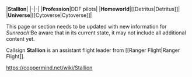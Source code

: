 |**Stallion**|
|-|-|
|**Profession**|DDF pilots|
|**Homeworld**|[[Detritus\|Detritus]]|
|**Universe**|[[Cytoverse\|Cytoverse]]|

This page or section needs to be updated with new information for *Sunreach*!Be aware that in its current state, it may not include all additional content yet.

Callsign **Stallion** is an assistant flight leader from [[Ranger Flight\|Ranger Flight]].



https://coppermind.net/wiki/Stallion